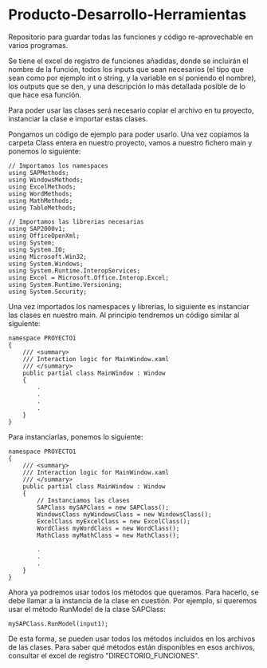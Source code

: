 # Producto-Desarrollo-Herramientas
Repositorio para guardar todas las funciones y código re-aprovechable en varios programas.

Se tiene el excel de registro de funciones añadidas, donde se incluirán el nombre de la función,
todos los inputs que sean necesarios (el tipo que sean como por ejemplo int o string, y la variable
en sí poniendo el nombre), los outputs que se den, y una descripción lo más detallada posible de 
lo que hace esa función.

Para poder usar las clases será necesario copiar el archivo en tu proyecto, instanciar la clase 
e importar estas clases.

Pongamos un código de ejemplo para poder usarlo. Una vez copiamos la carpeta Class entera en nuestro
proyecto, vamos a nuestro fichero main y ponemos lo siguiente:

    // Importamos los namespaces
    using SAPMethods;
    using WindowsMethods;
    using ExcelMethods;
    using WordMethods;
    using MathMethods;
    using TableMethods;

    // Importamos las librerias necesarias
    using SAP2000v1;
    using OfficeOpenXml;
    using System;
    using System.IO;
    using Microsoft.Win32;
    using System.Windows;
    using System.Runtime.InteropServices;
    using Excel = Microsoft.Office.Interop.Excel;
    using System.Runtime.Versioning;
    using System.Security;


Una vez importados los namespaces y librerias, lo siguiente es instanciar las clases en nuestro main. 
Al principio tendremos un código similar al siguiente:


    namespace PROYECTO1
    {
        /// <summary>
        /// Interaction logic for MainWindow.xaml
        /// </summary>
        public partial class MainWindow : Window
        {
            .
            .
            .
            .
        }
    }


Para instanciarlas, ponemos lo siguiente:

    namespace PROYECTO1
    {
        /// <summary>
        /// Interaction logic for MainWindow.xaml
        /// </summary>
        public partial class MainWindow : Window
        {
            // Instanciamos las clases
            SAPClass mySAPClass = new SAPClass();
            WindowsClass myWindowsClass = new WindowsClass();
            ExcelClass myExcelClass = new ExcelClass();
            WordClass myWordClass = new WordClass();
            MathClass myMathClass = new MathClass();

            .
            .
            .
        }
    }


Ahora ya podremos usar todos los métodos que queramos. Para hacerlo, se debe llamar a la instancia
de la clase en cuestión. Por ejemplo, si queremos usar el método RunModel de la clase SAPClass:


    mySAPClass.RunModel(input1);


De esta forma, se pueden usar todos los métodos incluidos en los archivos de las clases. Para saber
qué métodos están disponibles en esos archivos, consultar el excel de registro "DIRECTORIO_FUNCIONES".